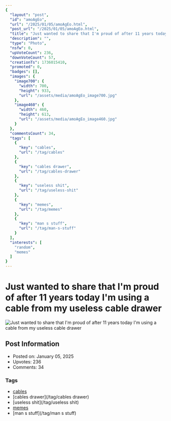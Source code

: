 ```yaml
---
{
  "layout": "post",
  "id": "amoAgEo",
  "url": "/2025/01/05/amoAgEo.html",
  "post_url": "/2025/01/05/amoAgEo.html",
  "title": "Just wanted to share that I'm proud of after 11 years today I'm using a cable from my useless cable drawer",
  "description": "",
  "type": "Photo",
  "nsfw": 0,
  "upVoteCount": 236,
  "downVoteCount": 57,
  "creationTs": 1736015410,
  "promoted": 0,
  "badges": [],
  "images": {
    "image700": {
      "width": 700,
      "height": 933,
      "url": "/assets/media/amoAgEo_image700.jpg"
    },
    "image460": {
      "width": 460,
      "height": 613,
      "url": "/assets/media/amoAgEo_image460.jpg"
    }
  },
  "commentsCount": 34,
  "tags": [
    {
      "key": "cables",
      "url": "/tag/cables"
    },
    {
      "key": "cables drawer",
      "url": "/tag/cables-drawer"
    },
    {
      "key": "useless shit",
      "url": "/tag/useless-shit"
    },
    {
      "key": "memes",
      "url": "/tag/memes"
    },
    {
      "key": "man s stuff",
      "url": "/tag/man-s-stuff"
    }
  ],
  "interests": [
    "random",
    "memes"
  ]
}
---
```


# Just wanted to share that I'm proud of after 11 years today I'm using a cable from my useless cable drawer

![Just wanted to share that I'm proud of after 11 years today I'm using a cable from my useless cable drawer](/assets/media/amoAgEo_image700.jpg)

## Post Information

- Posted on: January 05, 2025
- Upvotes: 236
- Comments: 34

### Tags

- [cables](/tag/cables)
- [cables drawer](/tag/cables drawer)
- [useless shit](/tag/useless shit)
- [memes](/tag/memes)
- [man s stuff](/tag/man s stuff)
